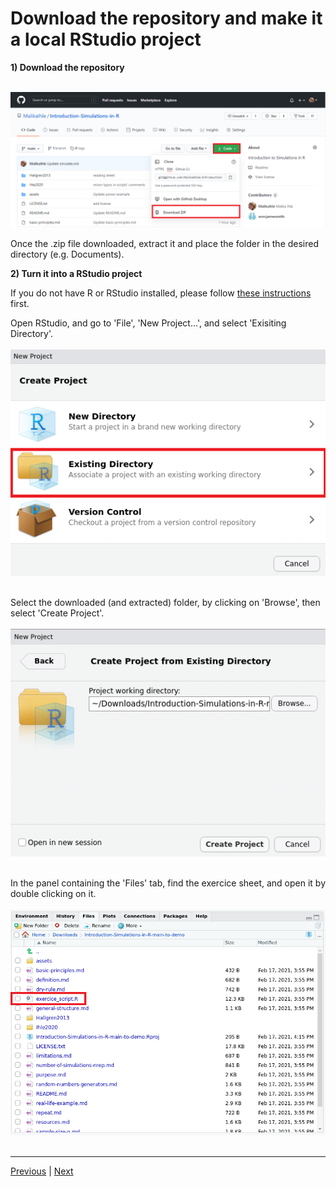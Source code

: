 # Download the repository and make it a local RStudio project

**1) Download the repository**  

<br/>
<img src="assets/download.png" width="750">  
<br/>

Once the .zip file downloaded, extract it and place the folder in the desired directory (e.g. Documents).  

**2) Turn it into a RStudio project**  

If you do not have R or RStudio installed, please follow [these instructions](https://github.com/MalikaIhle/Introduction-RStudio-Git-GitHub/blob/master/installing_software.md) first.  

Open RStudio, and go to 'File', 'New Project...', and select 'Exisiting Directory'.  
<br/>
<img src="assets/existing-directory.png" width="750">  
<br/>

Select the downloaded (and extracted) folder, by clicking on 'Browse', then select 'Create Project'.   
<br/>
<img src="assets/find-directory.png" width="750">  
<br/>

In the panel containing the 'Files' tab, find the exercice sheet, and open it by double clicking on it.  
<br/>
<img src="assets/files-list.png" width="750">  
<br/>

 ***

[Previous](./purpose.md) | [Next](./random-numbers-generators.md)  
